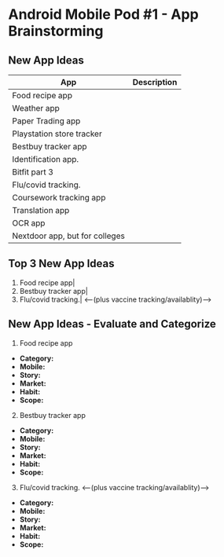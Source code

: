 Android Mobile Pod #1 - App Brainstorming
===

## New App Ideas
App| Description
--------------|--|
Food recipe app||
Weather app||
Paper Trading app||
Playstation store tracker|
Bestbuy tracker app||
Identification app.||
Bitfit part 3||
Flu/covid tracking.| |<--(plus vaccine tracking/availablity)-->
Coursework tracking app||
Translation app||
OCR app||
Nextdoor app, but for colleges||

## Top 3 New App Ideas

1. Food recipe app|
2. Bestbuy tracker app|
2. Flu/covid tracking.| <--(plus vaccine tracking/availablity)-->


## New App Ideas - Evaluate and Categorize
1. Food recipe app
  - **Category:**
  - **Mobile:**
  - **Story:**
  - **Market:**
  - **Habit:**
  - **Scope:**

2. Bestbuy tracker app
  - **Category:**
  - **Mobile:**
  - **Story:**
  - **Market:**
  - **Habit:**
  - **Scope:**

3. Flu/covid tracking. <--(plus vaccine tracking/availablity)-->
  - **Category:**
  - **Mobile:**
  - **Story:**
  - **Market:**
  - **Habit:**
  - **Scope:**


